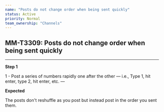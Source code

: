 ```yaml
---
name: "Posts do not change order when being sent quickly"
status: Active
priority: Normal
team_ownership: "Channels"
---
```


## MM-T3309: Posts do not change order when being sent quickly

---

**Step 1**

1 - Post a series of numbers rapidly one after the other — i.e., Type 1, hit enter, type 2, hit enter, etc. —

**Expected**

The posts don't reshuffle as you post but instead post in the order you sent them.
